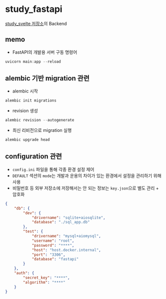 # study_fastapi

[study_svelte 저장소](https://github.com/djccnt15/study_svelte)의 Backend

## memo

- FastAPI의 개발용 서버 구동 명령어

```powershell
uvicorn main:app --reload
```

## alembic 기반 migration 관련

- alembic 시작

```powershell
alembic init migrations
```

- revision 생성

```powershell
alembic revision --autogenerate
```

- 최신 리비전으로 migration 실행

```powershell
alembic upgrade head
```

## configuration 관련

- `config.ini` 파일을 통해 각종 환경 설정 제어
- `DEFAULT` 섹션의 `mode`는 개발과 운용의 차이가 있는 환경에서 설정을 관리하기 위해 사용
- 비밀번호 등 외부 저장소에 저장해서는 안 되는 정보는 `key.json`으로 별도 관리 + 암호화

```json
{
    "db": {
        "dev": {
            "drivername": "sqlite+aiosqlite",
            "database": "./sql_app.db"
        },
        "test": {
            "drivername": "mysql+aiomysql",
            "username": "root",
            "password": "****",
            "host": "host.docker.internal",
            "port": "3306",
            "database": "fastapi"
        }
    },
    "auth": {
        "secret_key": "****",
        "algorithm": "****"
    }
}
```